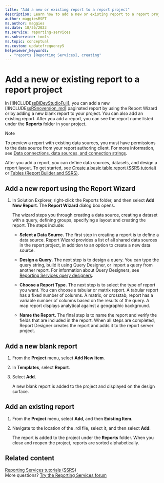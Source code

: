 ```yaml
---
title: "Add a new or existing report to a report project"
description: Learn how to add a new or existing report to a report project using the Report Wizard in SQL Server Reporting Services.
author: maggiesMSFT
ms.author: maggies
ms.date: 10/26/2023
ms.service: reporting-services
ms.subservice: tools
ms.topic: conceptual
ms.custom: updatefrequency5
helpviewer_keywords:
  - "reports [Reporting Services], creating"
---
```

# Add a new or existing report to a report project
  In [!INCLUDE[ssBIDevStudioFull](../../includes/ssbidevstudiofull-md.md)], you can add a new [!INCLUDE[ssRSnoversion_md](../../includes/ssrsnoversion-md.md)] paginated report by using the Report Wizard or by adding a new blank report to your project. You can also add an existing report. After you add a report, you can see the report name listed under the **Reports** folder in your project.  
  
> [!NOTE]  
>  To preview a report with existing data sources, you must have permissions to the data source from your report authoring client. For more information, see [Data connections, data sources, and connection strings](../../reporting-services/report-data/data-connections-data-sources-and-connection-strings-report-builder-and-ssrs.md).  
  
 After you add a report, you can define data sources, datasets, and design a report layout. To get started, see [Create a basic table report &#40;SSRS tutorial&#41;](../../reporting-services/create-a-basic-table-report-ssrs-tutorial.md) or [Tables &#40;Report Builder  and SSRS&#41;](../../reporting-services/report-design/tables-report-builder-and-ssrs.md).  
  
## Add a new report using the Report Wizard  
  
1.  In Solution Explorer, right-click the Reports folder, and then select **Add New Report**. The **Report Wizard** dialog box opens.  
  
     The wizard steps you through creating a data source, creating a dataset with a query, defining groups, specifying a layout and creating the report. The steps include:  
  
    -   **Select a Data Source.** The first step in creating a report is to define a data source. Report Wizard provides a list of all shared data sources in the report project, in addition to an option to create a new data source.  
  
    -   **Design a Query.** The next step is to design a query. You can type the query string, build it using Query Designer, or import a query from another report. For information about Query Designers, see [Reporting Services query designers](../../reporting-services/report-data/query-design-tools-ssrs.md).  
  
    -   **Choose a Report Type.** The next step is to select the type of report you want. You can choose a tabular or matrix report. A tabular report has a fixed number of columns. A matrix, or crosstab, report has a variable number of columns based on the results of the query. A map report displays analytical against a geographic background.  
  
    -   **Name the Report.**  The final step is to name the report and verify the fields that are included in the report. When all steps are completed, Report Designer creates the report and adds it to the report server project.  
  
## Add a new blank report  
  
1.  From the **Project** menu, select **Add New Item**.  
  
2.  In **Templates**, select **Report**.  
  
3.  Select **Add**.  
  
     A new blank report is added to the project and displayed on the design surface.  
  
## Add an existing report  
  
1.  From the **Project** menu, select **Add**, and then  **Existing Item**.  
  
2.  Navigate to the location of the .rdl file, select it, and then select **Add**.  
  
     The report is added to the project under the **Reports** folder. When you close and reopen the project, reports are sorted alphabetically.  
  
## Related content
 [Reporting Services tutorials &#40;SSRS&#41;](../../reporting-services/reporting-services-tutorials-ssrs.md)  
 More questions? [Try the Reporting Services forum](/answers/search.html?c=&f=&includeChildren=&q=ssrs+OR+reporting+services&redirect=search%2fsearch&sort=relevance&type=question+OR+idea+OR+kbentry+OR+answer+OR+topic+OR+user)
